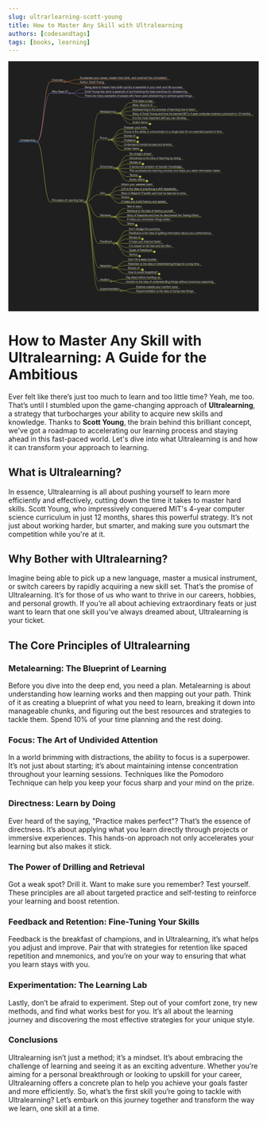 ```yaml
---
slug: ultrarlearning-scott-young
title: How to Master Any Skill with Ultralearning
authors: [codesandtags]
tags: [books, learning]
---
```


![Ultralearning Big Picture](./ultralearning-overview.png)

# How to Master Any Skill with Ultralearning: A Guide for the Ambitious

Ever felt like there’s just too much to learn and too little time? Yeah, me too. That’s until I stumbled upon the game-changing approach of **Ultralearning**, a strategy that turbocharges your ability to acquire new skills and knowledge. Thanks to **Scott Young**, the brain behind this brilliant concept, we've got a roadmap to accelerating our learning process and staying ahead in this fast-paced world. Let's dive into what Ultralearning is and how it can transform your approach to learning.

## What is Ultralearning?

In essence, Ultralearning is all about pushing yourself to learn more efficiently and effectively, cutting down the time it takes to master hard skills. Scott Young, who impressively conquered MIT's 4-year computer science curriculum in just 12 months, shares this powerful strategy. It’s not just about working harder, but smarter, and making sure you outsmart the competition while you're at it.

## Why Bother with Ultralearning?

Imagine being able to pick up a new language, master a musical instrument, or switch careers by rapidly acquiring a new skill set. That’s the promise of Ultralearning. It’s for those of us who want to thrive in our careers, hobbies, and personal growth. If you’re all about achieving extraordinary feats or just want to learn that one skill you’ve always dreamed about, Ultralearning is your ticket.

## The Core Principles of Ultralearning

### Metalearning: The Blueprint of Learning

Before you dive into the deep end, you need a plan. Metalearning is about understanding how learning works and then mapping out your path. Think of it as creating a blueprint of what you need to learn, breaking it down into manageable chunks, and figuring out the best resources and strategies to tackle them. Spend 10% of your time planning and the rest doing.

### Focus: The Art of Undivided Attention

In a world brimming with distractions, the ability to focus is a superpower. It’s not just about starting; it’s about maintaining intense concentration throughout your learning sessions. Techniques like the Pomodoro Technique can help you keep your focus sharp and your mind on the prize.

### Directness: Learn by Doing

Ever heard of the saying, "Practice makes perfect"? That’s the essence of directness. It’s about applying what you learn directly through projects or immersive experiences. This hands-on approach not only accelerates your learning but also makes it stick.

### The Power of Drilling and Retrieval

Got a weak spot? Drill it. Want to make sure you remember? Test yourself. These principles are all about targeted practice and self-testing to reinforce your learning and boost retention.

### Feedback and Retention: Fine-Tuning Your Skills

Feedback is the breakfast of champions, and in Ultralearning, it’s what helps you adjust and improve. Pair that with strategies for retention like spaced repetition and mnemonics, and you’re on your way to ensuring that what you learn stays with you.

### Experimentation: The Learning Lab

Lastly, don’t be afraid to experiment. Step out of your comfort zone, try new methods, and find what works best for you. It’s all about the learning journey and discovering the most effective strategies for your unique style.

### Conclusions

Ultralearning isn’t just a method; it’s a mindset. It’s about embracing the challenge of learning and seeing it as an exciting adventure. Whether you’re aiming for a personal breakthrough or looking to upskill for your career, Ultralearning offers a concrete plan to help you achieve your goals faster and more efficiently. So, what’s the first skill you’re going to tackle with Ultralearning? Let’s embark on this journey together and transform the way we learn, one skill at a time.
